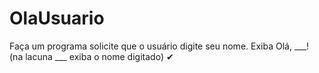 # OlaUsuario
Faça um programa solicite que o usuário digite seu nome. Exiba Olá, ___! (na lacuna ___ exiba o nome digitado) ✔
